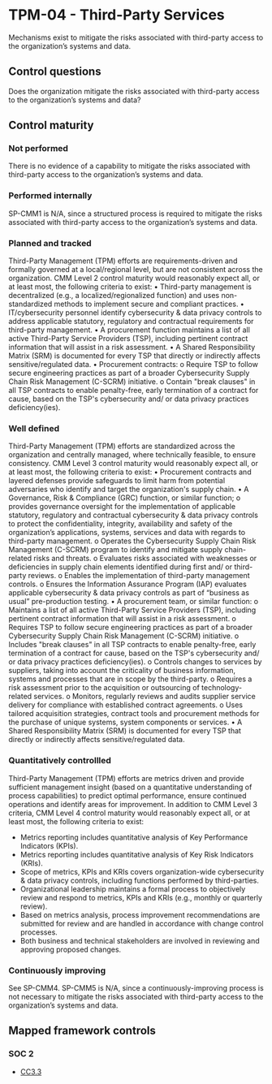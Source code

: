 # TPM-04 - Third-Party Services
Mechanisms exist to mitigate the risks associated with third-party access to the organization’s systems and data.
## Control questions
Does the organization mitigate the risks associated with third-party access to the organization’s systems and data?
## Control maturity
### Not performed
There is no evidence of a capability to mitigate the risks associated with third-party access to the organization’s systems and data.
### Performed internally
SP-CMM1 is N/A, since a structured process is required to mitigate the risks associated with third-party access to the organization’s systems and data.
### Planned and tracked
Third-Party Management (TPM) efforts are requirements-driven and formally governed at a local/regional level, but are not consistent across the organization. CMM Level 2 control maturity would reasonably expect all, or at least most, the following criteria to exist:
•	Third-party management is decentralized (e.g., a localized/regionalized function) and uses non-standardized methods to implement secure and compliant practices.
•	IT/cybersecurity personnel identify cybersecurity & data privacy controls to address applicable statutory, regulatory and contractual requirements for third-party management.
•	A procurement function maintains a list of all active Third-Party Service Providers (TSP), including pertinent contract information that will assist in a risk assessment.
•	A Shared Responsibility Matrix (SRM) is documented for every TSP that directly or indirectly affects sensitive/regulated data.
•	Procurement contracts:
o	Require TSP to follow secure engineering practices as part of a broader Cybersecurity Supply Chain Risk Management (C-SCRM) initiative.
o	Contain "break clauses" in all TSP contracts to enable penalty-free, early termination of a contract for cause, based on the TSP's cybersecurity and/ or data privacy practices deficiency(ies).
### Well defined
Third-Party Management (TPM) efforts are standardized across the organization and centrally managed, where technically feasible, to ensure consistency. CMM Level 3 control maturity would reasonably expect all, or at least most, the following criteria to exist:
•	Procurement contracts and layered defenses provide safeguards to limit harm from potential adversaries who identify and target the organization's supply chain.
•	A Governance, Risk & Compliance (GRC) function, or similar function;
o	provides governance oversight for the implementation of applicable statutory, regulatory and contractual cybersecurity & data privacy controls to protect the confidentiality, integrity, availability and safety of the organization’s applications, systems, services and data with regards to third-party management.
o	Operates the Cybersecurity Supply Chain Risk Management (C-SCRM) program to identify and mitigate supply chain-related risks and threats.
o	Evaluates risks associated with weaknesses or deficiencies in supply chain elements identified during first and/ or third-party reviews. 
o	Enables the implementation of third-party management controls.
o	Ensures the Information Assurance Program (IAP) evaluates applicable cybersecurity & data privacy controls as part of “business as usual” pre-production testing. 
•	A procurement team, or similar function:
o	Maintains a list of all active Third-Party Service Providers (TSP), including pertinent contract information that will assist in a risk assessment.
o	Requires TSP to follow secure engineering practices as part of a broader Cybersecurity Supply Chain Risk Management (C-SCRM) initiative.
o	Includes "break clauses" in all TSP contracts to enable penalty-free, early termination of a contract for cause, based on the TSP's cybersecurity and/ or data privacy practices deficiency(ies).
o	Controls changes to services by suppliers, taking into account the criticality of business information, systems and processes that are in scope by the third-party.
o	Requires a risk assessment prior to the acquisition or outsourcing of technology-related services.
o	Monitors, regularly reviews and audits supplier service delivery for compliance with established contract agreements. 
o	Uses tailored acquisition strategies, contract tools and procurement methods for the purchase of unique systems, system components or services.
•	A Shared Responsibility Matrix (SRM) is documented for every TSP that directly or indirectly affects sensitive/regulated data.
### Quantitatively controllled
Third-Party Management (TPM) efforts are metrics driven and provide sufficient management insight (based on a quantitative understanding of process capabilities) to predict optimal performance, ensure continued operations and identify areas for improvement. In addition to CMM Level 3 criteria, CMM Level 4 control maturity would reasonably expect all, or at least most, the following criteria to exist:
- 	Metrics reporting includes quantitative analysis of Key Performance Indicators (KPIs).
- 	Metrics reporting includes quantitative analysis of Key Risk Indicators (KRIs).
- 	Scope of metrics, KPIs and KRIs covers organization-wide cybersecurity & data privacy controls, including functions performed by third-parties.
- 	Organizational leadership maintains a formal process to objectively review and respond to metrics, KPIs and KRIs (e.g., monthly or quarterly review).
- 	Based on metrics analysis, process improvement recommendations are submitted for review and are handled in accordance with change control processes.
- 	Both business and technical stakeholders are involved in reviewing and approving proposed changes.
### Continuously improving
See SP-CMM4. SP-CMM5 is N/A, since a continuously-improving process is not necessary to mitigate the risks associated with third-party access to the organization’s systems and data.
## Mapped framework controls
### SOC 2
- [CC3.3](../soc2/cc33.md)